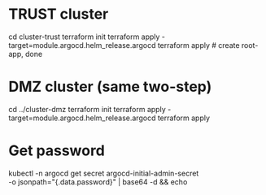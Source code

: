 # TRUST cluster

cd cluster-trust
terraform init
terraform apply -target=module.argocd.helm_release.argocd
terraform apply # create root-app, done

# DMZ cluster (same two-step)

cd ../cluster-dmz
terraform init
terraform apply -target=module.argocd.helm_release.argocd
terraform apply

# Get password

kubectl -n argocd get secret argocd-initial-admin-secret \
 -o jsonpath="{.data.password}" | base64 -d && echo

